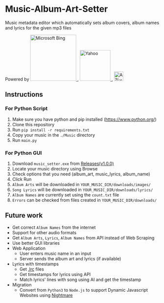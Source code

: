 # Music-Album-Art-Setter
Music metadata editor which automatically sets album covers, album names and lyrics for the given mp3 files

Powered by 
<a href="https://www.bing.com/" target="_blank">
  <img title="Microsoft Bing" alt="Microsoft Bing" width="150" src="https://upload.wikimedia.org/wikipedia/commons/thumb/e/e8/Microsoft_Bing_logo.svg/220px-Microsoft_Bing_logo.svg.png"/>
</a>
, 
<a href="https://www.yahoo.com/" target="_blank">
  <img title="Yahoo" alt="Yahoo" width="100" src="https://upload.wikimedia.org/wikipedia/commons/thumb/3/3a/Yahoo%21_%282019%29.svg/220px-Yahoo%21_%282019%29.svg.png"/>
</a>
, 
<a href="https://www.azlyrics.com/" target="_blank">
  <img title="AZLyrics" alt="AZLyrics" width="30" src="https://www.azlyrics.com/az_logo_tr.png"/>
</a>

## Instructions
### For Python Script
1) Make sure you have python and pip installed (https://www.python.org/)
2) Clone this repository
3) Run `pip install -r requirements.txt`
4) Copy your music in the `./Music` directory
5) Run `main.py`

### For Python GUI
1) Download `music_setter.exe` from [Releases(v1.0.0)](https://github.com/SamiAlavi/Music-Album-Art-Setter/releases/tag/v1.0.0 "Releases(v1.0.0)") 
2) Locate your music directory using Browse
3) Check options that you need (album_art, music_lyrics, album_name)
4) Click Run
5) `Album Arts` will be downloaded in `YOUR_MUSIC_DIR/downloads/images/`
6) `Song Lyrics` will be downloaded in `YOUR_MUSIC_DIR/downloads/lyrics/`
7) `Album Names` are currently set using the `count.txt` file
8) `Errors` can be checked from files created in `YOUR_MUSIC_DIR/downloads/`

## Future work
- Get correct `Album Names` from the internet
- Support for other audio formats
- Get `Album Arts`, `Lyrics`, `Album Names` from API instead of Web Scraping
- Use better GUI libraries
- Web Application
    - User enters music name in an input
    - Server sends the album art and lyrics (if available)
- Lyrics with timestamps
    - Get [.lrc](https://en.wikipedia.org/wiki/LRC_(file_format)) files
    - Get timestamps for lyrics using API
    - Match lyrics' lines with song using AI and get the timestamp
- Migration
    - Convert from `Python3` to `Node.js` to support Dynamic Javascript Websites using [Nightmare](https://github.com/segmentio/nightmare)
